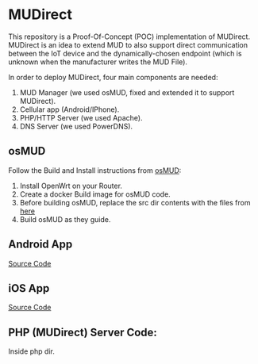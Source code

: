 # MUDirect

This repository is a Proof-Of-Concept (POC) implementation of MUDirect.
MUDirect is an idea to extend MUD to also support direct communication between the IoT device and the dynamically-chosen endpoint 
(which is unknown when the manufacturer writes the MUD File).

In order to deploy MUDirect, four main components are needed:
1. MUD Manager (we used osMUD, fixed and extended it to support MUDirect).
2. Cellular app (Android/IPhone).
3. PHP/HTTP Server (we used Apache).
4. DNS Server (we used PowerDNS).

## osMUD

Follow the Build and Install instructions from [osMUD](https://github.com/osmud/osmud):
1. Install OpenWrt on your Router.
2. Create a docker Build image for osMUD code.
3. Before building osMUD, replace the src dir contents with the files from [here](https://github.com/avraham-shalev/mudirect_osMUD)
4. Build osMUD as they guide.

## Android App

[Source Code](https://github.com/avraham-shalev/InternetChecker)

## iOS App

[Source Code](https://github.com/danibachar/IPTracker)

## PHP (MUDirect) Server Code:

Inside php dir.